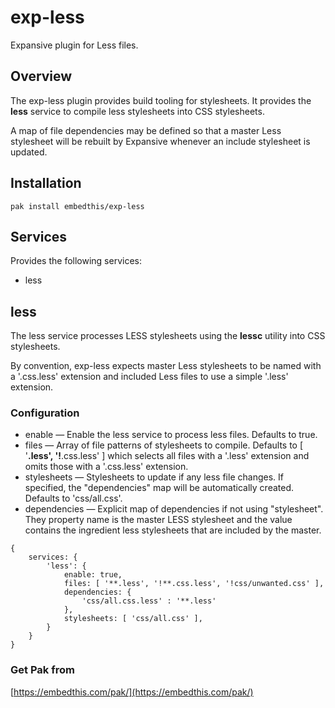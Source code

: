 exp-less
===

Expansive plugin for Less files.

## Overview

The exp-less plugin provides build tooling for stylesheets. It provides the **less** service to compile less stylesheets into CSS stylesheets.

A map of file dependencies may be defined so that a master Less stylesheet will be rebuilt
by Expansive whenever an include stylesheet is updated.

## Installation

    pak install embedthis/exp-less

## Services

Provides the following services:

* less

## less

The less service processes LESS stylesheets using the **lessc** utility into CSS stylesheets.

By convention, exp-less expects master Less stylesheets to be named with a '.css.less' extension and included Less
files to use a simple '.less' extension.

### Configuration

* enable &mdash; Enable the less service to process less files. Defaults to true.
* files &mdash; Array of file patterns of stylesheets to compile. Defaults to [ '**.less', '!**.css.less' ] which
    selects all files with a '.less' extension and omits those with a '.css.less' extension.
* stylesheets &mdash; Stylesheets to update if any less file changes.
    If specified, the "dependencies" map will be automatically created. Defaults to 'css/all.css'.
* dependencies &mdash; Explicit map of dependencies if not using "stylesheet". They property name is the master LESS
    stylesheet and the value contains the ingredient less stylesheets that are included by the master.

```
{
    services: {
        'less': {
            enable: true,
            files: [ '**.less', '!**.css.less', '!css/unwanted.css' ],
            dependencies: {
                'css/all.css.less' : '**.less'
            },
            stylesheets: [ 'css/all.css' ],
        }
    }
}
```

### Get Pak from

[https://embedthis.com/pak/](https://embedthis.com/pak/)
